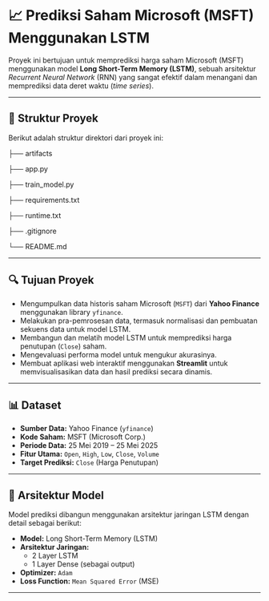 # 📈 Prediksi Saham Microsoft (MSFT) Menggunakan LSTM

Proyek ini bertujuan untuk memprediksi harga saham Microsoft (MSFT) menggunakan model **Long Short-Term Memory (LSTM)**, sebuah arsitektur *Recurrent Neural Network* (RNN) yang sangat efektif dalam menangani dan memprediksi data deret waktu (*time series*).

---

## 📁 Struktur Proyek

Berikut adalah struktur direktori dari proyek ini:

├── artifacts

├── app.py 

├── train_model.py

├── requirements.txt 

├── runtime.txt 

├── .gitignore 

└── README.md 

---

## 🔍 Tujuan Proyek

- Mengumpulkan data historis saham Microsoft (`MSFT`) dari **Yahoo Finance** menggunakan library `yfinance`.
- Melakukan pra-pemrosesan data, termasuk normalisasi dan pembuatan sekuens data untuk model LSTM.
- Membangun dan melatih model LSTM untuk memprediksi harga penutupan (`Close`) saham.
- Mengevaluasi performa model untuk mengukur akurasinya.
- Membuat aplikasi web interaktif menggunakan **Streamlit** untuk memvisualisasikan data dan hasil prediksi secara dinamis.

---

## 📊 Dataset

- **Sumber Data:** Yahoo Finance (`yfinance`)
- **Kode Saham:** MSFT (Microsoft Corp.)
- **Periode Data:** 25 Mei 2019 – 25 Mei 2025
- **Fitur Utama:** `Open`, `High`, `Low`, `Close`, `Volume`
- **Target Prediksi:** `Close` (Harga Penutupan)

---

## 🧠 Arsitektur Model

Model prediksi dibangun menggunakan arsitektur jaringan LSTM dengan detail sebagai berikut:
- **Model:** Long Short-Term Memory (LSTM)
- **Arsitektur Jaringan:**
  - 2 Layer LSTM
  - 1 Layer Dense (sebagai output)
- **Optimizer:** `Adam`
- **Loss Function:** `Mean Squared Error` (MSE)

---
